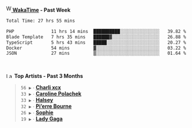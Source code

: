 <img src="https://github.com/dxnter/dxnter/assets/17434202/67b21fa4-d36d-46f9-9dec-f23d976b00ef" alt="WakaTime Logo" width="14" height="18"/><a href="https://wakatime.com/@dxnter" target="_blank"><strong> WakaTime</strong></a><strong> - Past Week</strong>

<!--START_SECTION:waka-->

```txt
Total Time: 27 hrs 55 mins

PHP              11 hrs 14 mins  ██████████░░░░░░░░░░░░░░░   39.82 %
Blade Template   7 hrs 35 mins   ██████▓░░░░░░░░░░░░░░░░░░   26.88 %
TypeScript       5 hrs 43 mins   █████░░░░░░░░░░░░░░░░░░░░   20.27 %
Docker           54 mins         ▓░░░░░░░░░░░░░░░░░░░░░░░░   03.22 %
JSON             27 mins         ▒░░░░░░░░░░░░░░░░░░░░░░░░   01.64 %
```

<!--END_SECTION:waka-->

<br/>

<!--START_LASTFM_ARTISTS:{"period": "3month", "rows": 6}-->
<a href="https://last.fm" target="_blank"><img src="https://user-images.githubusercontent.com/17434202/215290617-e793598d-d7c9-428f-9975-156db1ba89cc.svg" alt="Last.fm Logo" width="18" height="13"/></a> **Top Artists - Past 3 Months**

> `56 ▶️` ∙ **[Charli xcx](https://www.last.fm/music/Charli+xcx)**<br/>
> `33 ▶️` ∙ **[Caroline Polachek](https://www.last.fm/music/Caroline+Polachek)**<br/>
> `33 ▶️` ∙ **[Halsey](https://www.last.fm/music/Halsey)**<br/>
> `32 ▶️` ∙ **[Pi’erre Bourne](https://www.last.fm/music/Pi%E2%80%99erre+Bourne)**<br/>
> `26 ▶️` ∙ **[Sophie](https://www.last.fm/music/Sophie)**<br/>
> `19 ▶️` ∙ **[Lady Gaga](https://www.last.fm/music/Lady+Gaga)**<br/>
<!--END_LASTFM_ARTISTS-->
